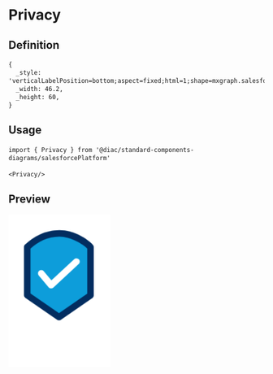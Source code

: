 # Privacy

## Definition

```
{
  _style: 'verticalLabelPosition=bottom;aspect=fixed;html=1;shape=mxgraph.salesforce.privacy;',
  _width: 46.2,
  _height: 60,
}
```

## Usage

```
import { Privacy } from '@diac/standard-components-diagrams/salesforcePlatform'

<Privacy/>
```

## Preview

<img src="./privacy.png" width="200"/>
